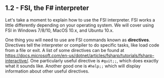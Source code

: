 ## 1.2 - FSI, the F# interpreter

Let's take a moment to explain how to use the FSI interpreter. FSI 
works a little differently depending on your operating system. We will cover 
using FSI in Windows 7/8/10, MacOS 10.x, and Ubuntu 10.x.

One thing you will need to use are FSI commands known as **directives**. 
Directives tell the interpreter or compiler to do specific tasks, like load 
code from a file or exit. A list of some directives can be found at 
https://docs.microsoft.com/en-us/dotnet/articles/fsharp/tutorials/fsharp-interactive/. One particularly
useful directive is `#quit;;`, which does exactly what it sounds like. Another good one is `#help;;` which
will display information about other useful directives.
